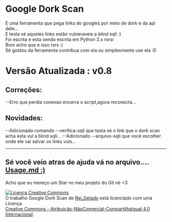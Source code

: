 <h1>Google Dork Scan</h1>
E uma ferramenta que pega links do googles por meio de dork e da api dele...<br>
E testa sé aqueles links estão vulneraveis a blind sqli :)<br>
Foi escrita e esta sendo escrita em Python 2.x  rsrsr<br>
Bom acho que e isso rsrs :)<br>
Sé gostou da ferramenta contribua com ela ou simplesmente use ela :D<br>

<h1>Versão Atualizada : v0.8</h1>
<h2>Correções:<br></h2>
--Erro que perdia conexao encerra o script,agora reconecta...
<h2>Novidades:<br></h2>
--Adicionado comando --verifica-sqli que testa sé o link que o dork scan acha esta vul a blind sqli...
--Adicionado --arquivo-sqli que você escolher onde ele vai salvar os links vuls...

------------------------------
Sé você veio atras de ajuda vá no arquivo....
<a href = "https://github.com/ReiGelado/Google-Dork-Scan/blob/master/Usage.md" >Usage.md :)<a/>
------------------------------
Acho que eu mereço um Star no meu projeto do Git né <3 

<a rel="license" href="http://creativecommons.org/licenses/by-nc-sa/4.0/"><img alt="Licença Creative Commons" style="border-width:0" src="https://i.creativecommons.org/l/by-nc-sa/4.0/88x31.png" /></a><br />O trabalho <span xmlns:dct="http://purl.org/dc/terms/" href="http://purl.org/dc/dcmitype/Text" property="dct:title" rel="dct:type">Google Dork Scan</span> de <a xmlns:cc="http://creativecommons.org/ns#" href="http://caveiratech.com/forum/profile/reigelado/" property="cc:attributionName" rel="cc:attributionURL">Rei_Gelado</a> está licenciado com uma Licença <a rel="license" href="http://creativecommons.org/licenses/by-nc-sa/4.0/"><br>Creative Commons - Atribuição-NãoComercial-CompartilhaIgual 4.0 Internacional</a>.<br />

